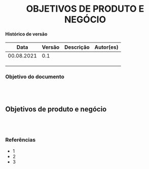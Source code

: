 # <center> OBJETIVOS DE PRODUTO E NEGÓCIO

#### Histórico de versão<br>

|    Data    | Versão | Descrição | Autor(es)|
| ---------- | ------ | --------- | -------- |
| 00.08.2021 |   0.1  |  |  |
|||||
|||||
|||||

### Objetivo do documento

<div align="justify">

<br><br></div>

## Objetivos de produto e negócio

<div align="justify">

<br><br></div>

### Referências
<!-- se tiver referencias -->
- 1
- 2
- 3